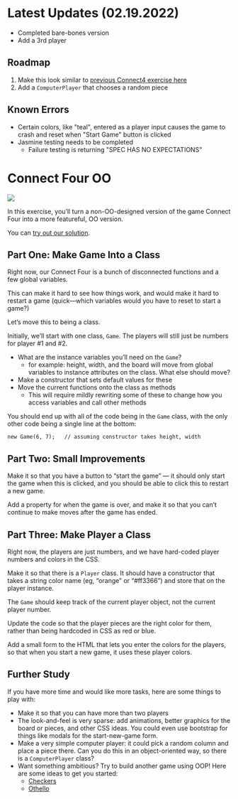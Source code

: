 # Latest Updates (02.19.2022)

-   Completed bare-bones version
-   Add a 3rd player

## Roadmap

1. Make this look similar to [previous Connect4 exercise here](https://thetonyalvarez.github.io/sec-11-connect-four/)
2. Add a `ComputerPlayer` that chooses a random piece

## Known Errors

-   Certain colors, like "teal", entered as a player input causes the game to crash and reset when "Start Game" button is clicked
-   Jasmine testing needs to be completed
    -   Failure testing is returning "SPEC HAS NO EXPECTATIONS"

# Connect Four OO

![](http://curric.rithmschool.com/springboard/exercises/connect-four-oo/_images/connect4-oo.png)

In this exercise, you’ll turn a non-OO-designed version of the game Connect Four into a more featureful, OO version.

You can [try out our solution](http://connect4-oo-rithm.surge.sh/).

## Part One: Make Game Into a Class

Right now, our Connect Four is a bunch of disconnected functions and a few global variables.

This can make it hard to see how things work, and would make it hard to restart a game (quick—which variables would you have to reset to start a game?)

Let’s move this to being a class.

Initially, we’ll start with one class, `Game`. The players will still just be numbers for player #1 and #2.

-   What are the instance variables you’ll need on the `Game`?
    -   for example: height, width, and the board will move from global variables to instance attributes on the class. What else should move?
-   Make a constructor that sets default values for these
-   Move the current functions onto the class as methods
    -   This will require mildly rewriting some of these to change how you access variables and call other methods

You should end up with all of the code being in the `Game` class, with the only other code being a single line at the bottom:

```
new Game(6, 7);   // assuming constructor takes height, width
```

## Part Two: Small Improvements

Make it so that you have a button to “start the game” — it should only start the game when this is clicked, and you should be able to click this to restart a new game.

Add a property for when the game is over, and make it so that you can’t continue to make moves after the game has ended.

## Part Three: Make Player a Class

Right now, the players are just numbers, and we have hard-coded player numbers and colors in the CSS.

Make it so that there is a `Player` class. It should have a constructor that takes a string color name (eg, “orange” or “#ff3366”) and store that on the player instance.

The `Game` should keep track of the current player object, not the current player number.

Update the code so that the player pieces are the right color for them, rather than being hardcoded in CSS as red or blue.

Add a small form to the HTML that lets you enter the colors for the players, so that when you start a new game, it uses these player colors.

## Further Study

If you have more time and would like more tasks, here are some things to play with:

-   Make it so that you can have more than two players
-   The look-and-feel is very sparse: add animations, better graphics for the board or pieces, and other CSS ideas. You could even use bootstrap for things like modals for the start-new-game form.
-   Make a very simple computer player: it could pick a random column and place a piece there. Can you do this in an object-oriented way, so there is a `ComputerPlayer` class?
-   Want something ambitious? Try to build another game using OOP! Here are some ideas to get you started:
    -   [Checkers](https://en.wikipedia.org/wiki/Draughts)
    -   [Othello](https://en.wikipedia.org/wiki/Reversi)
